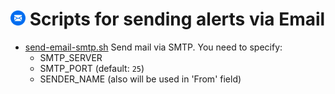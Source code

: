 # <img src="/_img/Email_icon__512x512.png" alt="Email icon" height="24">&nbsp;Scripts for sending alerts via Email

 * [send-email-smtp.sh](send-email-smtp.sh)
 Send mail via SMTP.
 You need to specify: 
   - SMTP_SERVER
   - SMTP_PORT (default: `25`)
   - SENDER_NAME (also will be used in 'From' field)
 
